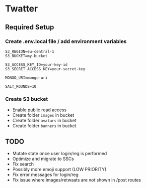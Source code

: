 # Twatter

## Required Setup

### Create .env.local file / add environment variables
```
S3_REGION=eu-central-1
S3_BUCKET=my-bucket

S3_ACCESS_KEY_ID=your-key-id
S3_SECRET_ACCESS_KEY=your-secret-key

MONGO_URI=mongo-uri

SALT_ROUNDS=10
```

### Create S3 bucket
* Enable public read access
* Create folder `images` in bucket
* Create folder `avatars` in bucket
* Create folder `banners` in bucket

## TODO
* Mutate state once user login/reg is performed
* Optimize and migrate to SSCs
* Fix search
* Possibly more emoji support (LOW PRIORITY)
* Fix error messages for login/reg
* Fix issue where images/retwaats are not shown in /post routes